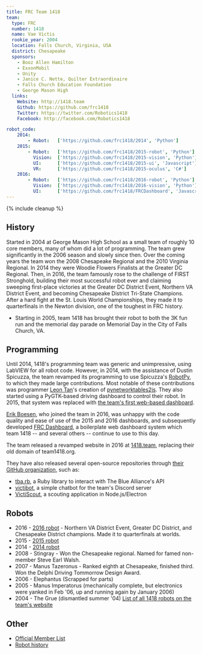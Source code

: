 ```yaml
---
title: FRC Team 1418
team:
  type: FRC
  number: 1418
  name: Vae Victis
  rookie_year: 2004
  location: Falls Church, Virginia, USA
  district: Chesapeake
  sponsors:
    - Booz Allen Hamilton
    - ExxonMobil
    - Unity
    - Janice C. Nette, Quilter Extraordinaire
    - Falls Church Education Foundation
    - George Mason High
  links:
    Website: http://1418.team
    Github: https://github.com/frc1418
    Twitter: https://twitter.com/Robotics1418
    Facebook: http://facebook.com/Robotics1418

robot_code:
    2014:
        - Robot:   ['https://github.com/frc1418/2014', 'Python']
    2015:
        - Robot:   ['https://github.com/frc1418/2015-robot', 'Python']
          Vision:  ['https://github.com/frc1418/2015-vision', 'Python']
          UI:      ['https://github.com/frc1418/2015-ui', 'Javascript']
          VR:      ['https://github.com/frc1418/2015-oculus', 'C#']
    2016:
        - Robot:   ['https://github.com/frc1418/2016-robot', 'Python']
          Vision:  ['https://github.com/frc1418/2016-vision', 'Python']
          UI:      ['https://github.com/frc1418/FRCDashboard', 'Javascript']
---
```


{% include cleanup %}

## History

Started in 2004 at George Mason High School as a small team of roughly 10 core members, many of whom did a lot of programming. The team grew significantly in the 2006 season and slowly since then. Over the coming years the team won the 2008 Chesapeake Regional and the 2010 Virginia Regional. In 2014 they were Woodie Flowers Finalists at the Greater DC Regional. Then, in 2016, the team famously rose to the challenge of FIRST Stronghold, building their most successful robot ever and claiming sweeping first-place victories at the Greater DC District Event, Northern VA District Event, and becoming Chesapeake District Tri-State Champions. After a hard fight at the St. Louis World Championships, they made it to quarterfinals in the Newton division, one of the toughest in FRC history.

- Starting in 2005, team 1418 has brought their robot to both the 3K fun run and the memorial day parade on Memorial Day in the City of Falls Church, VA.

## Programming
Until 2014, 1418's programming team was generic and unimpressive, using LabVIEW for all robot code. However, in 2014, with the assistance of Dustin Spicuzza, the team revamped its programming to use Spicuzza's [RobotPy](https://github.com/robotpy), to which they made large contributions. Most notable of these contributions was programmer [Leon Tan](https://github.com/lleontan)'s creation of [pynetworktables2js](https://github.com/robotpy/pynetworktables2js). They also started using a PyGTK-based driving dashboard to control their robot. In 2015, that system was replaced with [the team's first web-based dashboard](https://github.com/frc1418/2015-ui).

[Erik Boesen](https://github.com/ErikBoesen), who joined the team in 2016, was unhappy with the code quality and ease of use of the 2015 and 2016 dashboards, and subsequently developed [FRC Dashboard](https://github.com/FRCDashboard/FRCDashboard), a boilerplate web dashboard system which team 1418 -- and several others -- continue to use to this day.

The team released a revamped website in 2016 at [1418.team](http://1418.team), replacing their old domain of team1418.org.

They have also released several open-source repositories through [their GitHub organization](https://github.com/frc1418), such as:
- [tba.rb](https://github.com/frc1418/tba.rb), a Ruby library to interact with The Blue Alliance's API
- [victibot](https://github.com/frc1418/victibot), a simple chatbot for the team's Discord server
- [VictiScout](https://github.com/frc1418/VictiScout), a scouting application in Node.js/Electron

## Robots
- 2016 - [2016 robot](http://1418.team/robot/2016) - Northern VA District Event, Greater DC District, and Chesapeake District champions. Made it to quarterfinals at worlds.
- 2015 - [2015 robot](http://1418.team/robot/2015)
- 2014 - [2014 robot](http://1418.team/robot/2014)
- 2008 - Stingray - Won the Chesapeake regional. Named for famed non-member Steve Earl Walsh.
- 2007 - Manus Tazeronus - Ranked eighth at Chesapeake, finished third. Won the Delphi Driving Tommorrow Design Award.
- 2006 - Elephantus (Scrapped for parts)
- 2005 - Manus Imperatorus (mechanically complete, but electronics were yanked in Feb '06, up and running again by January 2006)
- 2004 - The Grue (dismantled summer '04)
[List of all 1418 robots on the team's website](http://1418.team/robots)

## Other
- [Official Member List](http://1418.team/team)
- [Robot history](http://1418.team/robots)
